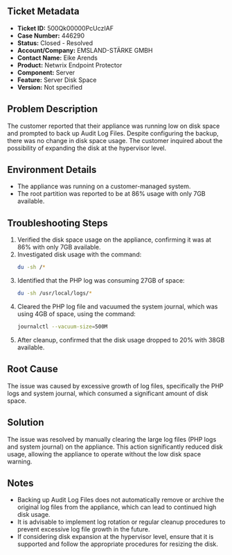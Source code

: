 ## Ticket Metadata
- **Ticket ID:** 500Qk00000PcUczIAF
- **Case Number:** 446290
- **Status:** Closed - Resolved
- **Account/Company:** EMSLAND-STÄRKE GMBH
- **Contact Name:** Eike Arends
- **Product:** Netwrix Endpoint Protector
- **Component:** Server
- **Feature:** Server Disk Space
- **Version:** Not specified

## Problem Description
The customer reported that their appliance was running low on disk space and prompted to back up Audit Log Files. Despite configuring the backup, there was no change in disk space usage. The customer inquired about the possibility of expanding the disk at the hypervisor level.

## Environment Details
- The appliance was running on a customer-managed system.
- The root partition was reported to be at 86% usage with only 7GB available.

## Troubleshooting Steps
1. Verified the disk space usage on the appliance, confirming it was at 86% with only 7GB available.
2. Investigated disk usage with the command:
   ```bash
   du -sh /*
   ```
3. Identified that the PHP log was consuming 27GB of space:
   ```bash
   du -sh /usr/local/logs/*
   ```
4. Cleared the PHP log file and vacuumed the system journal, which was using 4GB of space, using the command:
   ```bash
   journalctl --vacuum-size=500M
   ```
5. After cleanup, confirmed that the disk usage dropped to 20% with 38GB available.

## Root Cause
The issue was caused by excessive growth of log files, specifically the PHP logs and system journal, which consumed a significant amount of disk space.

## Solution
The issue was resolved by manually clearing the large log files (PHP logs and system journal) on the appliance. This action significantly reduced disk usage, allowing the appliance to operate without the low disk space warning.

## Notes
- Backing up Audit Log Files does not automatically remove or archive the original log files from the appliance, which can lead to continued high disk usage.
- It is advisable to implement log rotation or regular cleanup procedures to prevent excessive log file growth in the future.
- If considering disk expansion at the hypervisor level, ensure that it is supported and follow the appropriate procedures for resizing the disk.